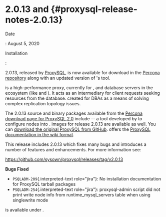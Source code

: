 # 2.0.13 and {#proxysql-release-notes-2.0.13}

Date

:   August 5, 2020

Installation

:   

2.0.13, released by [ProxySQL](), is now available for download in the
[Percona repository]() along with an updated version of 's tool.

is a high-performance proxy, currently for , and database servers in the
ecosystem (like and ). It acts as an intermediary for client requests
seeking resources from the database. created for DBAs as a means of
solving complex replication topology issues.

The 2.0.13 source and binary packages available from the [Percona
download page for ProxySQL 2.0]() include -- a tool developed by to
configure nodes into . images for release 2.0.13 are available as well.
You can [download the original ProxySQL from GitHub](). offers the
[ProxySQL documentation in the wiki format]().

This release includes 2.0.13 which fixes many bugs and introduces a
number of features and enhancements. For more information see:

<https://github.com/sysown/proxysql/releases/tag/v2.0.13>

**Bugs Fixed**

-   `PSQLADM-209`{.interpreted-text role="jira"}: No installation
    documentation for ProxySQL tarball packages
-   `PSQLADM-254`{.interpreted-text role="jira"}: proxysql-admin script
    did not print write node info from runtime_mysql_servers table when
    using singlewrite mode

is available under .
